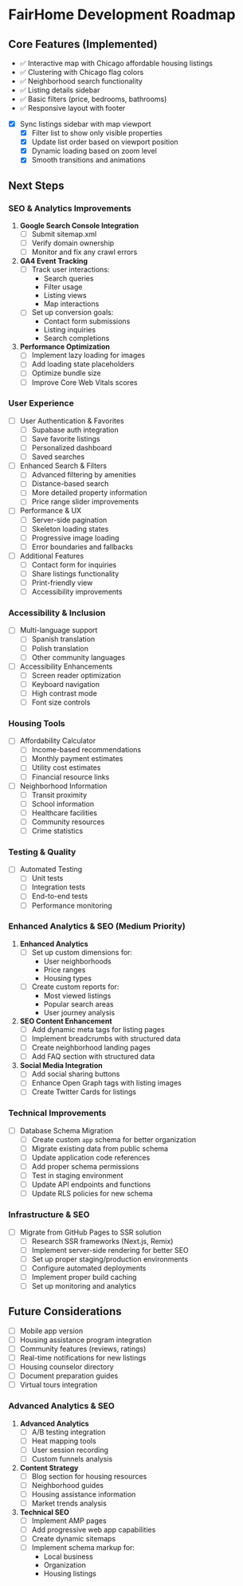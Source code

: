 # FairHome Development Roadmap

## Core Features (Implemented)
- ✅ Interactive map with Chicago affordable housing listings
- ✅ Clustering with Chicago flag colors
- ✅ Neighborhood search functionality
- ✅ Listing details sidebar
- ✅ Basic filters (price, bedrooms, bathrooms)
- ✅ Responsive layout with footer
- [x] Sync listings sidebar with map viewport
  - [x] Filter list to show only visible properties
  - [x] Update list order based on viewport position
  - [x] Dynamic loading based on zoom level
  - [x] Smooth transitions and animations

## Next Steps

### SEO & Analytics Improvements
1. **Google Search Console Integration**
   - [ ] Submit sitemap.xml
   - [ ] Verify domain ownership
   - [ ] Monitor and fix any crawl errors

2. **GA4 Event Tracking**
   - [ ] Track user interactions:
     - Search queries
     - Filter usage
     - Listing views
     - Map interactions
   - [ ] Set up conversion goals:
     - Contact form submissions
     - Listing inquiries
     - Search completions

3. **Performance Optimization**
   - [ ] Implement lazy loading for images
   - [ ] Add loading state placeholders
   - [ ] Optimize bundle size
   - [ ] Improve Core Web Vitals scores

### User Experience
- [ ] User Authentication & Favorites
  - [ ] Supabase auth integration
  - [ ] Save favorite listings
  - [ ] Personalized dashboard
  - [ ] Saved searches

- [ ] Enhanced Search & Filters
  - [ ] Advanced filtering by amenities
  - [ ] Distance-based search
  - [ ] More detailed property information
  - [ ] Price range slider improvements

- [ ] Performance & UX
  - [ ] Server-side pagination
  - [ ] Skeleton loading states
  - [ ] Progressive image loading
  - [ ] Error boundaries and fallbacks

- [ ] Additional Features
  - [ ] Contact form for inquiries
  - [ ] Share listings functionality
  - [ ] Print-friendly view
  - [ ] Accessibility improvements

### Accessibility & Inclusion
- [ ] Multi-language support
  - [ ] Spanish translation
  - [ ] Polish translation
  - [ ] Other community languages

- [ ] Accessibility Enhancements
  - [ ] Screen reader optimization
  - [ ] Keyboard navigation
  - [ ] High contrast mode
  - [ ] Font size controls

### Housing Tools
- [ ] Affordability Calculator
  - [ ] Income-based recommendations
  - [ ] Monthly payment estimates
  - [ ] Utility cost estimates
  - [ ] Financial resource links

- [ ] Neighborhood Information
  - [ ] Transit proximity
  - [ ] School information
  - [ ] Healthcare facilities
  - [ ] Community resources
  - [ ] Crime statistics

### Testing & Quality
- [ ] Automated Testing
  - [ ] Unit tests
  - [ ] Integration tests
  - [ ] End-to-end tests
  - [ ] Performance monitoring

### Enhanced Analytics & SEO (Medium Priority)
1. **Enhanced Analytics**
   - [ ] Set up custom dimensions for:
     - User neighborhoods
     - Price ranges
     - Housing types
   - [ ] Create custom reports for:
     - Most viewed listings
     - Popular search areas
     - User journey analysis

2. **SEO Content Enhancement**
   - [ ] Add dynamic meta tags for listing pages
   - [ ] Implement breadcrumbs with structured data
   - [ ] Create neighborhood landing pages
   - [ ] Add FAQ section with structured data

3. **Social Media Integration**
   - [ ] Add social sharing buttons
   - [ ] Enhance Open Graph tags with listing images
   - [ ] Create Twitter Cards for listings

### Technical Improvements
- [ ] Database Schema Migration
  - [ ] Create custom `app` schema for better organization
  - [ ] Migrate existing data from public schema
  - [ ] Update application code references
  - [ ] Add proper schema permissions
  - [ ] Test in staging environment
  - [ ] Update API endpoints and functions
  - [ ] Update RLS policies for new schema

### Infrastructure & SEO
- [ ] Migrate from GitHub Pages to SSR solution
  - [ ] Research SSR frameworks (Next.js, Remix)
  - [ ] Implement server-side rendering for better SEO
  - [ ] Set up proper staging/production environments
  - [ ] Configure automated deployments
  - [ ] Implement proper build caching
  - [ ] Set up monitoring and analytics

## Future Considerations
- [ ] Mobile app version
- [ ] Housing assistance program integration
- [ ] Community features (reviews, ratings)
- [ ] Real-time notifications for new listings
- [ ] Housing counselor directory
- [ ] Document preparation guides
- [ ] Virtual tours integration

### Advanced Analytics & SEO
1. **Advanced Analytics**
   - [ ] A/B testing integration
   - [ ] Heat mapping tools
   - [ ] User session recording
   - [ ] Custom funnels analysis

2. **Content Strategy**
   - [ ] Blog section for housing resources
   - [ ] Neighborhood guides
   - [ ] Housing assistance information
   - [ ] Market trends analysis

3. **Technical SEO**
   - [ ] Implement AMP pages
   - [ ] Add progressive web app capabilities
   - [ ] Create dynamic sitemaps
   - [ ] Implement schema markup for:
     - Local business
     - Organization
     - Housing listings 